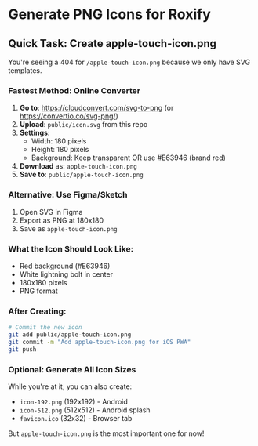 # Generate PNG Icons for Roxify

## Quick Task: Create apple-touch-icon.png

You're seeing a 404 for `/apple-touch-icon.png` because we only have SVG templates.

### Fastest Method: Online Converter

1. **Go to**: https://cloudconvert.com/svg-to-png (or https://convertio.co/svg-png/)
2. **Upload**: `public/icon.svg` from this repo
3. **Settings**: 
   - Width: 180 pixels
   - Height: 180 pixels
   - Background: Keep transparent OR use #E63946 (brand red)
4. **Download** as: `apple-touch-icon.png`
5. **Save to**: `public/apple-touch-icon.png`

### Alternative: Use Figma/Sketch
1. Open SVG in Figma
2. Export as PNG at 180x180
3. Save as `apple-touch-icon.png`

### What the Icon Should Look Like:
- Red background (#E63946)
- White lightning bolt in center
- 180x180 pixels
- PNG format

### After Creating:
```bash
# Commit the new icon
git add public/apple-touch-icon.png
git commit -m "Add apple-touch-icon.png for iOS PWA"
git push
```

### Optional: Generate All Icon Sizes
While you're at it, you can also create:
- `icon-192.png` (192x192) - Android
- `icon-512.png` (512x512) - Android splash
- `favicon.ico` (32x32) - Browser tab

But `apple-touch-icon.png` is the most important one for now!
